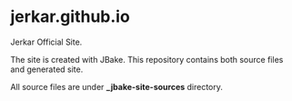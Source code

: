 # jerkar.github.io

Jerkar Official Site.

The site is created with JBake.
This repository contains both source files and generated site.


All source files are under **_jbake-site-sources** directory.
